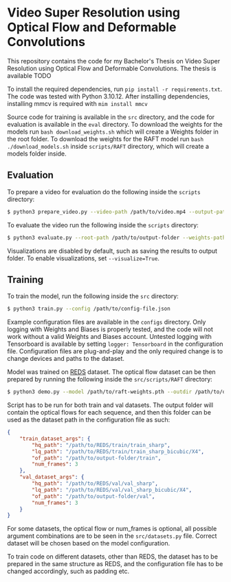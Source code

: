 # Video Super Resolution using Optical Flow and Deformable Convolutions

This repository contains the code for my Bachelor's Thesis on Video Super Resolution using Optical Flow and Deformable Convolutions. The thesis is available TODO

To install the required dependencies, run `pip install -r requirements.txt`. The code was tested with Python 3.10.12. After installing dependencies, installing mmcv is required with `mim install mmcv`

Source code for training is available in the `src` directory, and the code for evaluation is available in the `eval` directory. To download the weights for the models run `bash download_weights.sh` which will create a Weights folder in the root folder. To download the weights for the RAFT model run `bash ./download_models.sh` inside `scripts/RAFT` directory, which will create a models folder inside.

## Evaluation

To prepare a video for evaluation do the following inside the `scripts` directory:

```bash
$ python3 prepare_video.py --video-path /path/to/video.mp4 --output-path /path/to/output-folder --raft-weights /path/to/raft-weights.pth
```

To evaluate the video run the following inside the `scripts` directory:

```bash
$ python3 evaluate.py --root-path /path/to/output-folder --weights-path /path/to/weights.ckpt --output-path /path/to/output-folder
```

Visualizations are disabled by default, such as saving the results to output folder. To enable visualizations, set `--visualize=True`.


## Training

To train the model, run the following inside the `src` directory:

```bash
$ python3 train.py --config /path/to/config-file.json
```

Example configuration files are available in the `configs` directory. Only logging with Weights and Biases is properly tested, and the code will not work without a valid Weights and Biases account. Untested logging with Tensorboard is available by setting `logger: Tensorboard` in the configuration file. Configuration files are plug-and-play and the only required change is to change devices and paths to the dataset.

Model was trained on [REDS](https://seungjunnah.github.io/Datasets/reds.html) dataset. The optical flow dataset can be then prepared by running the following inside the `src/scripts/RAFT` directory:

```bash
$ python3 demo.py --model /path/to/raft-weights.pth --outdir /path/to/output-folder/{val,train} --dataset-path /path/to/REDS/{val,train}
```

Script has to be run for both train and val datasets. The output folder will contain the optical flows for each sequence, and then this folder can be used as the dataset path in the configuration file as such:
    
```json
{
    "train_dataset_args": {
        "hq_path": "/path/to/REDS/train/train_sharp",
        "lq_path": "/path/to/REDS/train/train_sharp_bicubic/X4",
        "of_path": "/path/to/output-folder/train",
        "num_frames": 3
    },
    "val_dataset_args": {
        "hq_path": "/path/to/REDS/val/val_sharp",
        "lq_path": "/path/to/REDS/val/val_sharp_bicubic/X4",
        "of_path": "/path/to/output-folder/val",
        "num_frames": 3
    }
}
```

For some datasets, the optical flow or num_frames is optional, all possible argument combinations are to be seen in the `src/datasets.py` file. Correct dataset will be chosen based on the model configuration.

To train code on different datasets, other than REDS, the dataset has to be prepared in the same structure as REDS, and the configuration file has to be changed accordingly, such as padding etc.
